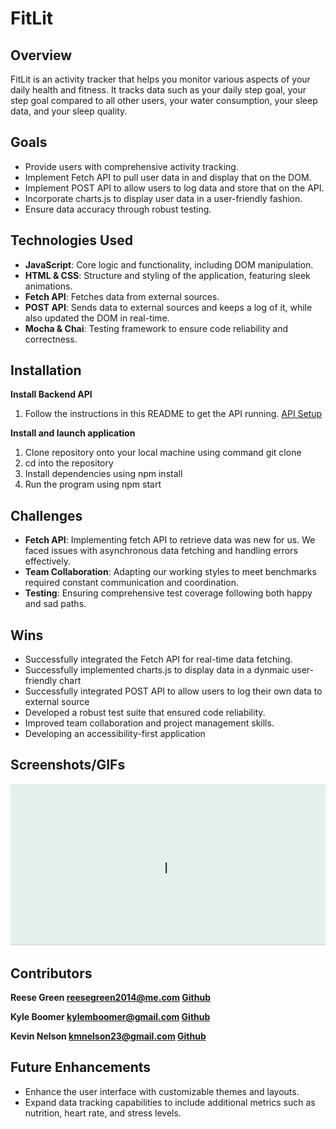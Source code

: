 # FitLit

## Overview

FitLit is an activity tracker that helps you monitor various aspects of your daily health and fitness. It tracks data such as your daily step goal, your step goal compared to all other users, your water consumption, your sleep data, and your sleep quality.

## Goals

- Provide users with comprehensive activity tracking.
- Implement Fetch API to pull user data in and display that on the DOM.
- Implement POST API to allow users to log data and store that on the API.
- Incorporate charts.js to display user data in a user-friendly fashion.
- Ensure data accuracy through robust testing.

## Technologies Used

- **JavaScript**: Core logic and functionality, including DOM manipulation.
- **HTML & CSS**: Structure and styling of the application, featuring sleek animations.
- **Fetch API**: Fetches data from external sources.
- **POST API**: Sends data to external sources and keeps a log of it, while also updated the DOM in real-time.
- **Mocha & Chai**: Testing framework to ensure code reliability and correctness.

## Installation

**Install Backend API**
1. Follow the instructions in this README to get the API running. 
[API Setup](https://github.com/turingschool-examples/fitlit-api)

**Install and launch application**
1. Clone repository onto your local machine using command git clone 
2. cd into the repository
3. Install dependencies using npm install
4. Run the program using npm start

## Challenges

- **Fetch API**: Implementing fetch API to retrieve data was new for us. We faced issues with asynchronous data fetching and handling errors effectively.
- **Team Collaboration**: Adapting our working styles to meet benchmarks required constant communication and coordination.
- **Testing**: Ensuring comprehensive test coverage following both happy and sad paths.

## Wins

- Successfully integrated the Fetch API for real-time data fetching.
- Successfully implemented charts.js to display data in a dynmaic user-friendly chart
- Successfully integrated POST API to allow users to log their own data to external source
- Developed a robust test suite that ensured code reliability.
- Improved team collaboration and project management skills.
- Developing an accessibility-first application

## Screenshots/GIFs

![GIF of application](./src/images/Application.gif)

## Contributors

**Reese Green reesegreen2014@me.com [Github](https://github.com/reesegreen2014 )**

**Kyle Boomer kylemboomer@gmail.com [Github](https://github.com/KyleMBoomer)**

**Kevin Nelson kmnelson23@gmail.com [Github](https://github.com/kevinm23nelson)**

## Future Enhancements 
- Enhance the user interface with customizable themes and layouts.
- Expand data tracking capabilities to include additional metrics such as nutrition, heart rate, and stress levels.